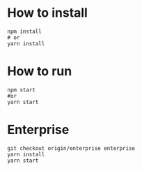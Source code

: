 # How to install

```shell
npm install
# or
yarn install
```

# How to run
```shell
npm start
#or
yarn start
```

# Enterprise
```shell
git checkout origin/enterprise enterprise
yarn install
yarn start
```